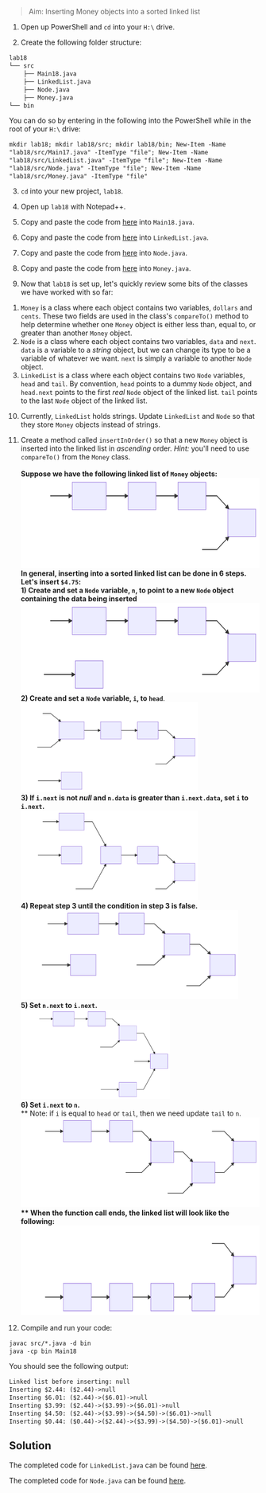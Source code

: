 > Aim: Inserting Money objects into a sorted linked list

1. Open up PowerShell and `cd` into your `H:\` drive.

2. Create the following folder structure:
```
lab18
└── src
    ├── Main18.java
    ├── LinkedList.java
    ├── Node.java
    ├── Money.java
└── bin
```
You can do so by entering in the following into the PowerShell while in the root of your `H:\` drive:
```
mkdir lab18; mkdir lab18/src; mkdir lab18/bin; New-Item -Name "lab18/src/Main17.java" -ItemType "file"; New-Item -Name "lab18/src/LinkedList.java" -ItemType "file"; New-Item -Name "lab18/src/Node.java" -ItemType "file"; New-Item -Name "lab18/src/Money.java" -ItemType "file"
```

3. `cd` into your new project, `lab18`.

4. Open up `lab18` with Notepad++.

5. Copy and paste the code from <a href="/Misc/TODO/Main18.java" target="_blank">here</a> into `Main18.java`.

6. Copy and paste the code from <a href="/Misc/Solutions/LinkedList.java" target="_blank">here</a> into `LinkedList.java`.

7. Copy and paste the code from <a href="/Misc/Other/Node.java" target="_blank">here</a> into `Node.java`.

8. Copy and paste the code from <a href="/Misc/Other/Money.java" target="_blank">here</a> into `Money.java`.

9. Now that `lab18` is set up, let's quickly review some bits of the classes we have worked with so far:<br>
1) `Money` is a class where each object contains two variables, `dollars` and `cents`. These two fields are used in the class's `compareTo()` method to help determine whether one `Money` object is either less than, equal to, or greater than another `Money` object.<br>
2) `Node` is a class where each object contains two variables, `data` and `next`. `data` is a variable to a *string* object, but we can change its type to be a variable of whatever we want. `next` is simply a variable to another `Node` object.<br>
3) `LinkedList` is a class where each object contains two `Node` variables, `head` and `tail`. By convention, `head` points to a dummy `Node` object, and `head.next` points to the first *real* `Node` object of the linked list. `tail` points to the last `Node` object of the linked list.<br>

10. Currently, `LinkedList` holds strings. Update `LinkedList` and `Node` so that they store `Money` objects instead of strings.

11. Create a method called `insertInOrder()` so that a new `Money` object is inserted into the linked list in *ascending* order. *Hint:* you'll need to use `compareTo()` from the `Money` class.<br><br>
**Suppose we have the following linked list of `Money` objects:**<br>
<img src="svg/insert0.svg" alt="My Awesome SVG" style="height:180px"><br>
**In general, inserting into a sorted linked list can be done in 6 steps. Let's insert `$4.75`:**<br>
**1) Create and set a `Node` variable, `n`, to point to a new `Node` object containing the data being inserted**<br>
<img src="svg/insert1.svg" alt="My Awesome SVG" style="height:180px"><br>
**2) Create and set a `Node` variable, `i`, to `head`**.<br>
<img src="svg/insert2.svg" alt="My Awesome SVG" style="height:180px"><br>
**3) If `i.next` is not *null* and `n.data` is greater than `i.next.data`, set `i` to `i.next`.**<br>
<img src="svg/insert3.svg" alt="My Awesome SVG" style="height:180px"><br>
**4) Repeat step 3 until the condition in step 3 is false.**<br>
<img src="svg/insert4-0.svg" alt="My Awesome SVG" style="height:180px"><br>
**5) Set `n.next` to `i.next`.**<br>
<img src="svg/insert5.svg" alt="My Awesome SVG" style="height:180px"><br>
**6) Set `i.next` to `n`.**<br>
** Note: if `i` is equal to `head` or `tail`, then we need update `tail` to `n`.**<br> 
<img src="svg/insert6.svg" alt="My Awesome SVG" style="height:180px"><br>
** When the function call ends, the linked list will look like the following:**<br>
<img src="svg/insert-final.svg" alt="My Awesome SVG" style="height:180px"><br>

12. Compile and run your code:
```
javac src/*.java -d bin
java -cp bin Main18
```
You should see the following output:
```
Linked list before inserting: null
Inserting $2.44: ($2.44)->null
Inserting $6.01: ($2.44)->($6.01)->null
Inserting $3.99: ($2.44)->($3.99)->($6.01)->null
Inserting $4.50: ($2.44)->($3.99)->($4.50)->($6.01)->null
Inserting $0.44: ($0.44)->($2.44)->($3.99)->($4.50)->($6.01)->null
```

## Solution
The completed code for `LinkedList.java` can be found <a href="/Misc/Solutions/Lab18/LinkedList.java" target="_blank">here</a>.

The completed code for `Node.java` can be found <a href="/Misc/Solutions/Lab18/Node.java" target="_blank">here</a>.